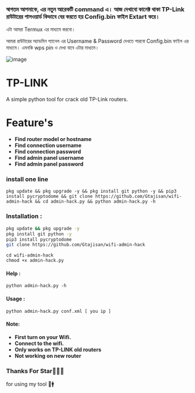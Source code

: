 ### স্বাগতম আপনাকে, এর নতুন আরেকটি command এ। আজ দেখাবো কানেক্ট থাকা TP-Link রাউটারের পাসওয়ার্ড কিভাবে বের করতে হয় Config.bin ফাইল Extart করে। 
এটা আমরা Termux এর মাধ্যমে করবো। 

আমরা রাউটারের অ্যাডমিন প্যানেল এর Username & Password দেখতে পারবো Config.bin ফাইল এর মাধ্যমে। এমনকি wps pin ও দেখা যাবে এটার মাধ্যমে। 

![image](https://github.com/Gtajisan/wifi-admin-hack/assets/124022055/b0050088-e78e-46fc-981d-a045ea4f2c0f)


# TP-LINK
A simple python tool for crack old TP-Link routers.

# Feature's
+ **Find router model or hostname**
+ **Find connection username**
+ **Find connection password**
+ **Find admin panel username**
+ **Find admin panel password**

### install one line 
```
pkg update && pkg upgrade -y && pkg install git python -y && pip3 install pycryptodome && git clone https://github.com/Gtajisan/wifi-admin-hack && cd admin-hack.py && python admin-hack.py -h
```

### Installation :

```bash
pkg update && pkg upgrade -y
pkg install git python -y
pip3 install pycryptodome
git clone https://github.com/Gtajisan/wifi-admin-hack
```
```
cd wifi-admin-hack
chmod +x admin-hack.py
```

#### Help : 
```
python admin-hack.py -h
```

#### Usage : 
```
python admin-hack.py conf.xml [ you ip ] 
```

#### Note: 
+ **First turn on your Wifi.**
+ **Connect to the wifi.**
+ **Only works on TP-LINK old routers**
+ **Not working on new router**

### Thanks For Star🙏👨‍💻
for using my tool 💛🚹


